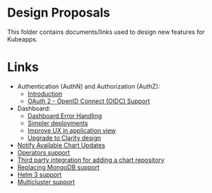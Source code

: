 # Design Proposals

This folder contains documents/links used to design new features for Kubeapps.

# Links

- Authentication (AuthN) and Authorization (AuthZ):
    - [Introduction](./authentication-and-authorization.md)
    - [OAuth 2 - OpenID Connect (OIDC) Support](https://docs.google.com/document/d/1YZzLtIbS2copQJgspFiMd0eAhpyt8u19MUSDEvH2X4g)
- Dashboard:
    - [Dashboard Error Handling](./dashboard/error-handling/error-handling.md)
    - [Simpler deployments](./dashboard/deployment-improvements.md)
    - [Improve UX in application view](./dashboard/application-view-revamp.md)
    - [Upgrade to Clarity design](./clarity-ui.md)
- [Notify Available Chart Updates](https://docs.google.com/document/d/1oG9nerd5CurWSIwH33kKCsOCtkSFMgcm8SuTJyuSnxs/)
- [Operators support](./operators-support-poc.md)
- [Third party integration for adding a chart repository](./third-party-add-repository.md)
- [Replacing MongoDB support](./replacing-mongodb.md)
- [Helm 3 support](./helm3.md)
- [Multicluster support](./multi-cluster-support.md)


